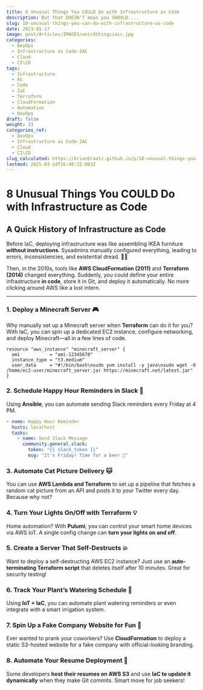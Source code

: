 ```yaml
---
title: 8 Unusual Things You COULD Do with Infrastructure as Code
description: But that DOESN'T mean you SHOULD....
slug: 10-unusual-things-you-can-do-with-infrastructure-as-code
date: 2023-05-17
image: post/Articles/IMAGES/weirdthingsiasc.jpg
categories:
  - DevOps
  - Infrastructure as Code-IAC
  - Cloud
  - CI\CD
tags:
  - Infrastructure
  - As
  - Code
  - IaC
  - Terraform
  - CloudFormation
  - Automation
  - DevOps
draft: false
weight: 31
categories_ref:
  - DevOps
  - Infrastructure as Code-IAC
  - Cloud
  - CI\CD
slug_calculated: https://brianbraatz.github.io/p/10-unusual-things-you-can-do-with-infrastructure-as-code
lastmod: 2025-03-14T16:40:32.083Z
---
```

# 8 Unusual Things You COULD Do with Infrastructure as Code

<!-- 
## Introduction

You know Infrastructure as Code (IaC) is great for spinning up AWS servers, managing Kubernetes clusters, and making DevOps people look like wizards. But did you know it can also do some **pretty weird and wild things**? That’s right—IaC isn’t just about deploying boring ol’ cloud infrastructure. It can be used in **unexpected, hilarious, and even borderline ridiculous ways**. 🎩✨

In this article, we’re going to cover:
- A brief **history of IaC** (because nerd cred is important)
- **10 bizarre things** you can do with it
- Some code samples (because why not?)

Buckle up, it’s about to get weird. 🚀

---
-->

## A Quick History of Infrastructure as Code

Before IaC, deploying infrastructure was like assembling IKEA furniture **without instructions**. Sysadmins manually configured everything, leading to errors, inconsistencies, and existential dread. 😵‍💫

Then, in the 2010s, tools like **AWS CloudFormation (2011)** and **Terraform (2014)** changed everything. Suddenly, you could define your entire infrastructure **in code**, store it in Git, and deploy it automatically. No more clicking around AWS like a lost intern.

***

### 1. **Deploy a Minecraft Server** 🎮

Why manually set up a Minecraft server when **Terraform** can do it for you? With IaC, you can spin up a dedicated EC2 instance, configure networking, and deploy Minecraft—all in a few lines of code.

```hcl
resource "aws_instance" "minecraft_server" {
  ami           = "ami-12345678"
  instance_type = "t3.medium"
  user_data     = "#!/bin/bash\nsudo yum install -y java\nsudo wget -O /home/ec2-user/minecraft_server.jar https://minecraft.net/latest.jar"
}
```

### 2. **Schedule Happy Hour Reminders in Slack** 🍻

Using **Ansible**, you can automate sending Slack reminders every Friday at 4 PM.

```yaml
- name: Happy Hour Reminder
  hosts: localhost
  tasks:
    - name: Send Slack Message
      community.general.slack:
        token: "{{ slack_token }}"
        msg: "It's Friday! Time for a beer 🍺"
```

### 3. **Automate Cat Picture Delivery** 🐱

You can use **AWS Lambda and Terraform** to set up a pipeline that fetches a random cat picture from an API and posts it to your Twitter every day. Because why not?

### 4. **Turn Your Lights On/Off with Terraform** 💡

Home automation? With **Pulumi**, you can control your smart home devices via AWS IoT. A single config change can **turn your lights on and off**.

### 5. **Create a Server That Self-Destructs** 💥

Want to deploy a self-destructing AWS EC2 instance? Just use an **auto-terminating Terraform script** that deletes itself after 10 minutes. Great for security testing!

### 6. **Track Your Plant’s Watering Schedule** 🌱

Using **IoT + IaC**, you can automate plant watering reminders or even integrate with a smart irrigation system.

### 7. **Spin Up a Fake Company Website for Fun** 🏢

Ever wanted to prank your coworkers? Use **CloudFormation** to deploy a static S3-hosted website for a fake company with official-looking branding.

### 8. **Automate Your Resume Deployment** 📄

Some developers **host their resumes on AWS S3** and use **IaC to update it dynamically** when they make Git commits. Smart move for job seekers!

<!-- 
---

## Key Ideas Table

| Idea | Description |
|------|-------------|
| **Minecraft Server** | Deploy a fully automated Minecraft server with Terraform |
| **Slack Happy Hour** | Send automated Friday happy hour reminders via Ansible |
| **Cat Picture Bot** | AWS Lambda posts cat pictures daily to Twitter |
| **Smart Lights Control** | Pulumi + IoT to turn lights on/off remotely |
| **Self-Destructing Server** | EC2 instances that delete themselves automatically |
| **Plant Watering Tracker** | IoT-based plant monitoring system |
| **Fake Company Website** | Deploy a prank corporate website using IaC |
| **Resume Automation** | Automatically update and deploy your resume with Git commits |
| **Personal Jukebox** | Terraform-managed streaming server for personal music |
| **Automated Tinder Bot** | AI-powered swiping bot using Selenium + AWS Lambda |

---

## Reference Links

- https://www.terraform.io/
- https://aws.amazon.com/cloudformation/
- https://www.pulumi.com/
- https://docs.ansible.com/
- https://www.minecraft.net/

---

## Conclusion

Who said **Infrastructure as Code** had to be boring? Sure, IaC is great for managing cloud infrastructure, but as we’ve seen, it can also do **some truly ridiculous and fun things**.

So the next time someone tells you that Terraform and Ansible are just for AWS deployments, tell them you’re using IaC to control your lights, send Slack messages, and run a Tinder bot. 😆

Now go forth and automate some weird stuff! 🚀

-->
